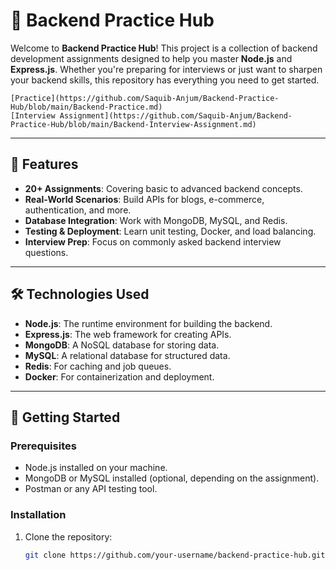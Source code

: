# 🚀 Backend Practice Hub

Welcome to **Backend Practice Hub**! This project is a collection of backend development assignments designed to help you master **Node.js** and **Express.js**. Whether you're preparing for interviews or just want to sharpen your backend skills, this repository has everything you need to get started.

```
[Practice](https://github.com/Saquib-Anjum/Backend-Practice-Hub/blob/main/Backend-Practice.md)
[Interview Assignment](https://github.com/Saquib-Anjum/Backend-Practice-Hub/blob/main/Backend-Interview-Assignment.md)

```
---

## 🌟 Features

- **20+ Assignments**: Covering basic to advanced backend concepts.
- **Real-World Scenarios**: Build APIs for blogs, e-commerce, authentication, and more.
- **Database Integration**: Work with MongoDB, MySQL, and Redis.
- **Testing & Deployment**: Learn unit testing, Docker, and load balancing.
- **Interview Prep**: Focus on commonly asked backend interview questions.

---

## 🛠️ Technologies Used

- **Node.js**: The runtime environment for building the backend.
- **Express.js**: The web framework for creating APIs.
- **MongoDB**: A NoSQL database for storing data.
- **MySQL**: A relational database for structured data.
- **Redis**: For caching and job queues.
- **Docker**: For containerization and deployment.

---

## 🚀 Getting Started

### Prerequisites
- Node.js installed on your machine.
- MongoDB or MySQL installed (optional, depending on the assignment).
- Postman or any API testing tool.

### Installation
1. Clone the repository:
   ```bash
   git clone https://github.com/your-username/backend-practice-hub.git
